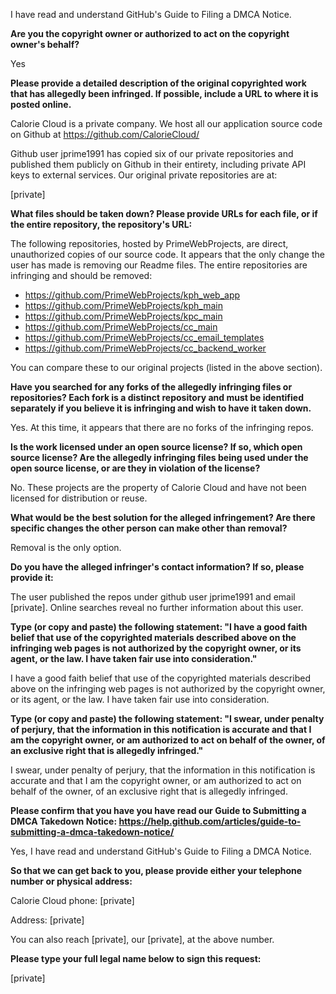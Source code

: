 I have read and understand GitHub's Guide to Filing a DMCA Notice.

**Are you the copyright owner or authorized to act on the copyright owner's behalf?**

Yes

**Please provide a detailed description of the original copyrighted work that has allegedly been infringed. If possible, include a URL to where it is posted online.**

Calorie Cloud is a private company. We host all our application source code on Github at https://github.com/CalorieCloud/

Github user jprime1991 has copied six of our private repositories and published them publicly on Github in their entirety, including private API keys to external services. Our original private repositories are at:

[private]

**What files should be taken down? Please provide URLs for each file, or if the entire repository, the repository's URL:**  

The following repositories, hosted by PrimeWebProjects, are direct, unauthorized copies of our source code. It appears that the only change the user has made is removing our Readme files. The entire repositories are infringing and should be removed:

- https://github.com/PrimeWebProjects/kph_web_app  
- https://github.com/PrimeWebProjects/kph_main  
- https://github.com/PrimeWebProjects/kpc_main  
- https://github.com/PrimeWebProjects/cc_main  
- https://github.com/PrimeWebProjects/cc_email_templates  
- https://github.com/PrimeWebProjects/cc_backend_worker  

You can compare these to our original projects (listed in the above section).

**Have you searched for any forks of the allegedly infringing files or repositories? Each fork is a distinct repository and must be identified separately if you believe it is infringing and wish to have it taken down.**

Yes. At this time, it appears that there are no forks of the infringing repos.

**Is the work licensed under an open source license? If so, which open source license? Are the allegedly infringing files being used under the open source license, or are they in violation of the license?**

No. These projects are the property of Calorie Cloud and have not been licensed for distribution or reuse.

**What would be the best solution for the alleged infringement? Are there specific changes the other person can make other than removal?**

Removal is the only option.

**Do you have the alleged infringer's contact information? If so, please provide it:**

The user published the repos under github user jprime1991 and email [private]. Online searches reveal no further information about this user.

**Type (or copy and paste) the following statement: "I have a good faith belief that use of the copyrighted materials described above on the infringing web pages is not authorized by the copyright owner, or its agent, or the law. I have taken fair use into consideration."**

I have a good faith belief that use of the copyrighted materials described above on the infringing web pages is not authorized by the copyright owner, or its agent, or the law. I have taken fair use into consideration.

**Type (or copy and paste) the following statement: "I swear, under penalty of perjury, that the information in this notification is accurate and that I am the copyright owner, or am authorized to act on behalf of the owner, of an exclusive right that is allegedly infringed."**

I swear, under penalty of perjury, that the information in this notification is accurate and that I am the copyright owner, or am authorized to act on behalf of the owner, of an exclusive right that is allegedly infringed.

**Please confirm that you have you have read our Guide to Submitting a DMCA Takedown Notice: https://help.github.com/articles/guide-to-submitting-a-dmca-takedown-notice/**

Yes, I have read and understand GitHub's Guide to Filing a DMCA Notice.

**So that we can get back to you, please provide either your telephone number or physical address:**

Calorie Cloud phone: [private]

Address: [private]

You can also reach [private], our [private], at the above number.

**Please type your full legal name below to sign this request:**

[private]
